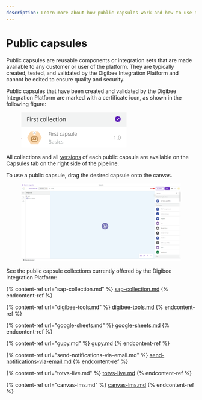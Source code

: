```yaml
---
description: Learn more about how public capsules work and how to use them.
---
```


# Public capsules

Public capsules are reusable components or integration sets that are made available to any customer or user of the platform. They are typically created, tested, and validated by the Digibee Integration Platform and cannot be edited to ensure quality and security.

Public capsules that have been created and validated by the Digibee Integration Platform are marked with a certificate icon, as shown in the following figure:

<figure><img src="../../../.gitbook/assets/certified-capsule (1).png" alt="Capsule certificated by Digibee in the platform."><figcaption></figcaption></figure>

All collections and all [versions](https://docs.digibee.com/documentation/build/capsulas/capsules-versioning) of each public capsule are available on the Capsules tab on the right side of the pipeline.&#x20;

To use a public capsule, drag the desired capsule onto the canvas.

<figure><img src="../../../.gitbook/assets/publish-capsule-1 (1).png" alt="The canvas of the pipeline where you can access the palette of capsules and use published capsules."><figcaption></figcaption></figure>

See the public capsule collections currently offered by the Digibee Integration Platform:

{% content-ref url="sap-collection.md" %}
[sap-collection.md](sap-collection.md)
{% endcontent-ref %}

{% content-ref url="digibee-tools.md" %}
[digibee-tools.md](digibee-tools.md)
{% endcontent-ref %}

{% content-ref url="google-sheets.md" %}
[google-sheets.md](google-sheets.md)
{% endcontent-ref %}

{% content-ref url="gupy.md" %}
[gupy.md](gupy.md)
{% endcontent-ref %}

{% content-ref url="send-notifications-via-email.md" %}
[send-notifications-via-email.md](send-notifications-via-email.md)
{% endcontent-ref %}

{% content-ref url="totvs-live.md" %}
[totvs-live.md](totvs-live.md)
{% endcontent-ref %}

{% content-ref url="canvas-lms.md" %}
[canvas-lms.md](canvas-lms.md)
{% endcontent-ref %}
